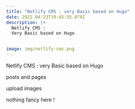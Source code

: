 ```yaml
---
title: "Netlify CMS : very Basic based on Hugo"
date: 2021-04-23T19:45:55.879Z
description: |+
  Netlify CMS : 
  Very Basic based on Hugo


image: img/netlify-cms.png
---
```

Netlify CMS : very Basic based on Hugo

posts and pages 

upload images

nothing fancy here !